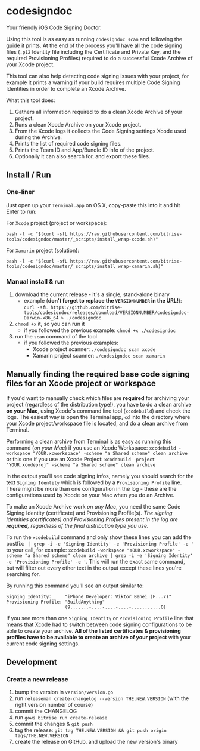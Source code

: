 # codesigndoc

Your friendly iOS Code Signing Doctor.

Using this tool is as easy as running `codesigndoc scan` and following the guide
it prints. At the end of the process you'll have all the code signing files
(`.p12` Identity file including the Certificate and Private Key, and the required Provisioning Profiles)
required to do a successful Xcode Archive of your Xcode project.

This tool can also help detecting code signing issues with your project,
for example it prints a warning if your build requires multiple Code Signing Identities
in order to complete an Xcode Archive.

What this tool does:

1. Gathers all information required to do a clean Xcode Archive of your project.
1. Runs a clean Xcode Archive on your Xcode project.
1. From the Xcode logs it collects the Code Signing settings Xcode used during the Archive.
1. Prints the list of required code signing files.
1. Prints the Team ID and App/Bundle ID info of the project.
1. Optionally it can also search for, and export these files.


## Install / Run

### One-liner

Just open up your `Terminal.app` on OS X, copy-paste this into it and
hit Enter to run:

For `Xcode` project (project or workspace):

```
bash -l -c "$(curl -sfL https://raw.githubusercontent.com/bitrise-tools/codesigndoc/master/_scripts/install_wrap-xcode.sh)"
```

For `Xamarin` project (solution):

```
bash -l -c "$(curl -sfL https://raw.githubusercontent.com/bitrise-tools/codesigndoc/master/_scripts/install_wrap-xamarin.sh)"
```


### Manual install & run

1. download the current release - it's a single, stand-alone binary
    * example (__don't forget to replace the `VERSIONNUMBER` in the URL!__): `curl -sfL https://github.com/bitrise-tools/codesigndoc/releases/download/VERSIONNUMBER/codesigndoc-Darwin-x86_64 > ./codesigndoc`
2. `chmod +x` it, so you can run it
    * if you followed the previous example: `chmod +x ./codesigndoc`
3. run the `scan` command of the tool
    * if you followed the previous examples:
        * Xcode project scanner: `./codesigndoc scan xcode`
        * Xamarin project scanner: `./codesigndoc scan xamarin`


## Manually finding the required base code signing files for an Xcode project or workspace

If you'd want to manually check which files are __required__ for archiving your project (regardless of the distribution type!), you have to do a clean archive **on your Mac**, using Xcode's command line tool (`xcodebuild`) and check the logs.
The easiest way is open the Terminal app, `cd` into the directory where your Xcode project/workspace file is located, and do a clean archive from Terminal.

Performing a clean archive from Terminal is as easy as running this command (*on your Mac*) if you use an Xcode Workspace: `xcodebuild -workspace "YOUR.xcworkspace" -scheme "a Shared scheme" clean archive` or this one if you use an Xcode Project: `xcodebuild -project "YOUR.xcodeproj" -scheme "a Shared scheme" clean archive`

In the output you'll see code signing infos, namely you should search for the text `Signing Identity` which is followed by a `Provisioning Profile` line. There might be more than one configuration in the log - these are the configurations used by Xcode on your Mac when you do an Archive.

To make an Xcode Archive work _on any Mac_, you need the same Code Signing Identity (certificate) and Provisioning Profile(s). _The signing Identities (certificates) and Provisioning Profiles present in the log are **required**, regardless of the final distribution type you use._

To run the `xcodebuild` command and only show these lines you can add the postfix: ` | grep -i -e 'Signing Identity' -e 'Provisioning Profile' -e '` to your call, for example: `xcodebuild -workspace "YOUR.xcworkspace" -scheme "a Shared scheme" clean archive | grep -i -e 'Signing Identity' -e 'Provisioning Profile' -e '`. This will run the exact same command, but will filter out every other text in the output except these lines you're searching for.

By running this command you'll see an output similar to:

```
Signing Identity:     "iPhone Developer: Viktor Benei (F...7)"
Provisioning Profile: "BuildAnything"
                      (9.......-....-....-....-...........0)
```

If you see more than one `Signing Identity` or `Provisioning Profile` line that means that Xcode had to switch between code signing configurations to be able to create your archive. __All of the listed certificates & provisioning profiles have to be available to create an archive of your project__ with your current code signing settings.


## Development

### Create a new release

1. bump the version in `version/version.go`
1. run `releaseman create-changelog --version THE.NEW.VERSION` (with the right version number of course)
1. commit the CHANGELOG
1. run `gows bitrise run create-release`
1. commit the changes & `git push`
1. tag the release: `git tag THE.NEW.VERSION && git push origin tags/THE.NEW.VERSION`
1. create the release on GitHub, and upload the new version's binary
